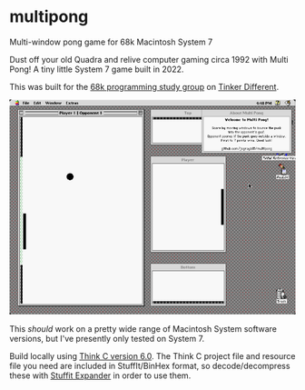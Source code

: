 # multipong
Multi-window pong game for 68k Macintosh System 7

Dust off your old Quadra and relive computer gaming circa 1992 with Multi Pong! A tiny little System 7 game built in 2022.

This was built for the [68k programming study group](https://tinkerdifferent.com/threads/idea-macintosh-68k-programming-study-group.1681/) on [Tinker Different](https://tinkerdifferent.com/).

![screenshot](https://github.com/jcgraybill/multipong/blob/main/screenshot.png)

This *should* work on a pretty wide range of Macintosh System software versions, but I've presently only tested on System 7.

Build locally using [Think C version 6.0](https://www.macintoshrepository.org/296-symantec-think-c-6-0). The Think C project file and resource file you need are included in StuffIt/BinHex format, so decode/decompress these with [Stuffit Expander](https://www.macintoshrepository.org/320-stuffit-expander-3-5-1) in order to use them.
